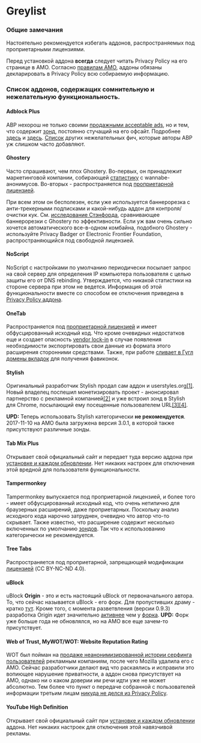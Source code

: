 # Greylist
### Общие замечания

Настоятельно рекомендуется избегать аддонов, распространяемых под проприетарными лицензиями.

Перед установкой аддона **всегда** следует читать Privacy Policy на его странице в AMO. Согласно [правилам AMO](https://developer.mozilla.org/en-US/Add-ons/AMO/Policy/Reviews), аддоны обязаны декларировать в Privacy Policy всю собираемую информацию.


### Список аддонов, содержащих сомнительную и нежелательную функциональность.

#### Adblock Plus

ABP нехорош не только своими [продажными acceptable ads](https://en.wikipedia.org/wiki/Adblock_Plus#Controversy_over_ad_filtering_and_ad_whitelisting), но и тем, что содержит [зонд](https://raw.githubusercontent.com/The-OP/Fox/master/abp_notification.png), постоянно стучащий на его офсайт. Подробнее [здесь](https://adblockplus.org/development-builds/notifications-in-adblock-plus) и [здесь](https://adblockplus.org/en/privacy). [Список](https://raw.githubusercontent.com/The-OP/Fox/master/abe_diffs.png) других нежелательных фич, которые авторы ABP уж слишком часто добавляют.


#### Ghostery

Часто спрашивают, чем плох Ghostery. Во-первых, он принадлежит маркетинговой компании, собирающей [статистику](https://addons.mozilla.org/en-US/firefox/addon/ghostery/privacy/) с wannabe-анонимусов. Во-вторых - распространяется под [проприетарной лицензией](https://addons.mozilla.org/en-US/firefox/addon/ghostery/license/7.1.1.5).

При всем этом он бесполезен, если уже используется баннерорезка с анти-трекерными подписками и какой-нибудь аддон для контроля/очистки кук. См. [исследование Стэнфорда](https://cyberlaw.stanford.edu/blog/2011/09/tracking-trackers-self-help-tools), сравнивающее баннерорезки с Ghostery по эффективности. Если уж вам очень сильно хочется автоматического все-в-одном комбайна, подобного Ghostery - используйте Privacy Badger от Electronic Frontier Foundation, распространяющийся под свободной лицензией.


#### NoScript

NoScript с настройками по умолчанию периодически посылает запрос на свой сервер для определения IP компьютера пользователя с целью защиты его от DNS rebinding. Утверждается, что никакой статистики на стороне сервера при этом не ведется. Информация об этой функциональности вместе со способом ее отключения приведена в [Privacy Policy аддона](https://addons.mozilla.org/en-US/firefox/addon/noscript/privacy/).


#### OneTab

Распространяется под [проприетарной лицензией](https://addons.mozilla.org/en-US/firefox/addon/onetab/license/1.25) и имеет обфусцированный исходный код. Что кроме очевидных недостатков еще и создает опасность [vendor lock-in](https://en.wikipedia.org/wiki/Vendor_lock-in) в случае появления необходимости экспортировать свои данные из формата этого расширения сторонними средствами. Также, при работе [сливает в Гугл домены вкладок](https://addons.mozilla.org/en-US/firefox/addon/onetab/privacy/) для получения фавиконок.


#### Stylish

Оригинальный разработчик Stylish продал сам аддон и userstyles.org[[1]](https://www.ghacks.net/2017/01/04/major-stylish-add-on-changes-in-regards-to-privacy/). Новый владелец поспешил монетизировать проект - анонсировал партнерство с рекламной компанией[[2]](https://forum.userstyles.org/discussion/53233/announcement-to-the-community) и уже встроил зонд в Stylish для Chrome, посылающий ему посещенные пользователем URL[[3]](https://www.ghacks.net/2017/01/04/major-stylish-add-on-changes-in-regards-to-privacy/#comment-4084542)[[4]](https://forum.userstyles.org/discussion/comment/109446/#Comment_109446).

**UPD:** Теперь использовать Stylish категорически **не рекомендуется**. 2017-11-10 на AMO была загружена версия 3.0.1, в которой также присутствуют различные зонды.


#### Tab Mix Plus

Открывает свой официальный сайт и передает туда версию аддона при [установке и каждом обновлении](https://bitbucket.org/onemen/tabmixplus/src/80fa0a2b76243ce5d9350889f97fbcabce5e8549/chrome/content/tab/tab.js?at=default#tab.js-2632). Нет никаких настроек для отключения этой вредной для пользователя функциональности.


#### Tampermonkey

Tampermonkey выпускается под проприетарной лицензией, и более того - имеет обфусцированный исходный код, что очень нетипично для браузерных расширений, даже проприетарных. Поскольку анализ исходного кода нарочно затруднен, очевидно что автор что-то скрывает. Также известно, что расширение содержит несколько включенных по умолчанию [зондов](https://tampermonkey.net/privacy.php?ext=dhdg#ext-general). Так что к использованию категорически не рекомендуется.


#### Tree Tabs

Распространяется под проприетарной, запрещающей модификации [лицензией](https://addons.mozilla.org/en-US/firefox/addon/tree-tabs/license/0.0.16) (CC BY-NC-ND 4.0).


#### uBlock

uBlock **Origin** - это и есть настоящий uBlock от первоначального автора. То, что сейчас называется uBlock - его форк. Для пропустивших драму - кратко [тут](https://www.opennet.ru/opennews/art.shtml?num=42107). Кроме того, с момента разветвления (версии 0.9.3) разработка Origin идет значительно [активнее](https://github.com/gorhill/uBlock/releases) чем у [форка](https://github.com/chrisaljoudi/uBlock/releases). **UPD:** Форк уже больше года не обновлялся, но на AMO все еще зачем-то присутствует.


#### Web of Trust, MyWOT/WOT: Website Reputation Rating

WOT был пойман на [продаже неанонимизированной истории серфинга пользователей](https://www.ghacks.net/2016/11/01/browsing-history-sold/) рекламным компаниям, после чего Mozilla удалила его с AMO. Сейчас разработчики делают вид что раскаялись и исправили это вопиющее нарушение приватности, а аддон снова присутствует на AMO, однако ни о каком доверии им речи идти уже не может абсолютно. Тем более что пункт о передаче собранной с пользователей информации третьим лицам [никуда не делся из Privacy Policy](https://addons.mozilla.org/en-US/firefox/addon/wot-safe-browsing-tool/privacy/).


#### YouTube High Definition

Открывает свой официальный сайт при [установке и каждом обновлении](https://addons.mozilla.org/firefox/files/browse/488204/file/bootstrap.js#L511) аддона. Нет никаких настроек для отключения этой навязчивой рекламы.
